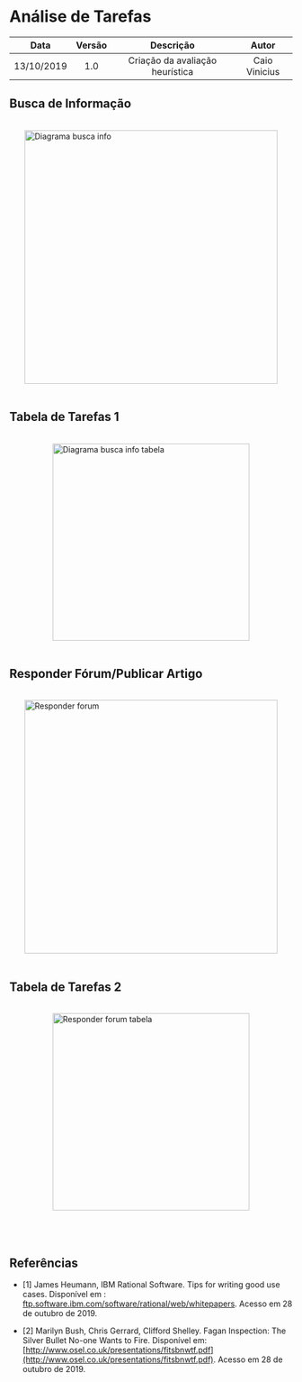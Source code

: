 # Análise de Tarefas

| Data       | Versão | Descrição            | Autor             |
|:----------:|:------:|:--------------------:|:-----------------:|
| 13/10/2019 | 1.0 | Criação da avaliação heurística  |Caio Vinicius |

## Busca de Informação
<br>
<img width="450" alt="Diagrama busca info" src="https://user-images.githubusercontent.com/40740008/68162899-ee6e4900-ff37-11e9-846f-234c2dac9817.png" class="center">

<br>

## Tabela de Tarefas 1
<br>
<img width="350" alt="Diagrama busca info tabela" src="https://user-images.githubusercontent.com/40740008/68162891-eadac200-ff37-11e9-9e6e-34b046cc0a62.png" class="center">

<br>

## Responder Fórum/Publicar Artigo
<br>
<img width="450" alt="Responder forum" src="https://user-images.githubusercontent.com/40740008/68162906-f62ded80-ff37-11e9-844b-8dcac597267e.png" class="center">

<br>

## Tabela de Tarefas 2
<br>
<img width="350" alt="Responder forum tabela" src="https://user-images.githubusercontent.com/40740008/68162903-f201d000-ff37-11e9-8139-234077ce1abd.png" class="center">

<br>
<br>
<br>

## Referências

* [1] James Heumann, IBM Rational Software. Tips for writing good use cases. Disponível em : [ftp.software.ibm.com/software/rational/web/whitepapers](http://ftp.software.ibm.com/software/rational/web/whitepapers/RAW14023-USEN-00.pdf). Acesso em 28 de outubro de 2019.

* [2] Marilyn Bush, Chris Gerrard, Clifford Shelley. Fagan Inspection: The Silver Bullet No-one Wants to Fire. Disponível em: [http://www.osel.co.uk/presentations/fitsbnwtf.pdf](http://www.osel.co.uk/presentations/fitsbnwtf.pdf). Acesso em 28 de outubro de 2019.



<!DOCTYPE html>
<html>
<head>
<style src='docs/docs/assets/css/table.css'>
</style>
<link rel="stylesheet" href="docs/assets/css/table.css">
</head>

<!DOCTYPE html>
<html>
<head>
<meta name="viewport" content="width=device-width, initial-scale=1">
<style>
img {
  display: block;
  margin-left: auto;
  margin-right: auto;
}
</style>
</head>
</html>